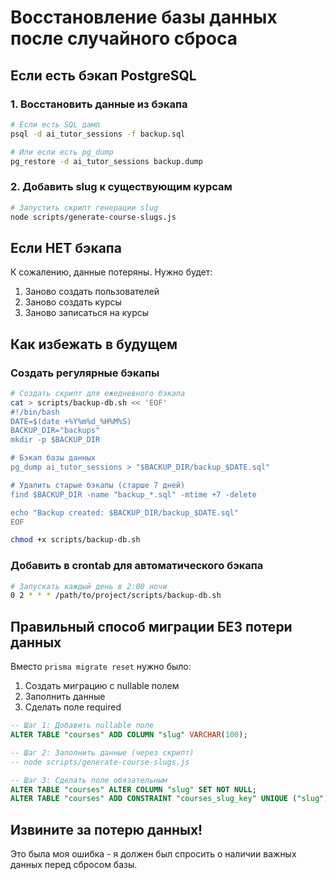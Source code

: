 # Восстановление базы данных после случайного сброса

## Если есть бэкап PostgreSQL

### 1. Восстановить данные из бэкапа
```bash
# Если есть SQL дамп
psql -d ai_tutor_sessions -f backup.sql

# Или если есть pg_dump
pg_restore -d ai_tutor_sessions backup.dump
```

### 2. Добавить slug к существующим курсам
```bash
# Запустить скрипт генерации slug
node scripts/generate-course-slugs.js
```

## Если НЕТ бэкапа

К сожалению, данные потеряны. Нужно будет:
1. Заново создать пользователей
2. Заново создать курсы
3. Заново записаться на курсы

## Как избежать в будущем

### Создать регулярные бэкапы

```bash
# Создать скрипт для ежедневного бэкапа
cat > scripts/backup-db.sh << 'EOF'
#!/bin/bash
DATE=$(date +%Y%m%d_%H%M%S)
BACKUP_DIR="backups"
mkdir -p $BACKUP_DIR

# Бэкап базы данных
pg_dump ai_tutor_sessions > "$BACKUP_DIR/backup_$DATE.sql"

# Удалить старые бэкапы (старше 7 дней)
find $BACKUP_DIR -name "backup_*.sql" -mtime +7 -delete

echo "Backup created: $BACKUP_DIR/backup_$DATE.sql"
EOF

chmod +x scripts/backup-db.sh
```

### Добавить в crontab для автоматического бэкапа
```bash
# Запускать каждый день в 2:00 ночи
0 2 * * * /path/to/project/scripts/backup-db.sh
```

## Правильный способ миграции БЕЗ потери данных

Вместо `prisma migrate reset` нужно было:

1. Создать миграцию с nullable полем
2. Заполнить данные
3. Сделать поле required

```sql
-- Шаг 1: Добавить nullable поле
ALTER TABLE "courses" ADD COLUMN "slug" VARCHAR(100);

-- Шаг 2: Заполнить данные (через скрипт)
-- node scripts/generate-course-slugs.js

-- Шаг 3: Сделать поле обязательным
ALTER TABLE "courses" ALTER COLUMN "slug" SET NOT NULL;
ALTER TABLE "courses" ADD CONSTRAINT "courses_slug_key" UNIQUE ("slug");
```

## Извините за потерю данных!

Это была моя ошибка - я должен был спросить о наличии важных данных перед сбросом базы.
